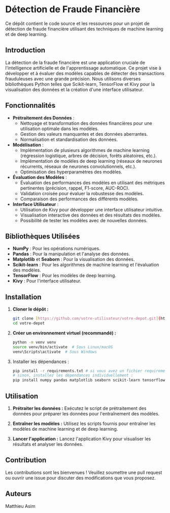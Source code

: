 # Détection de Fraude Financière

Ce dépôt contient le code source et les ressources pour un projet de détection de fraude financière utilisant des techniques de machine learning et de deep learning.

## Introduction

La détection de la fraude financière est une application cruciale de l'intelligence artificielle et de l'apprentissage automatique. Ce projet vise à développer et à évaluer des modèles capables de détecter des transactions frauduleuses avec une grande précision. Nous utilisons diverses bibliothèques Python telles que Scikit-learn, TensorFlow et Kivy pour la visualisation des données et la création d'une interface utilisateur.

## Fonctionnalités

- **Prétraitement des Données** :
    - Nettoyage et transformation des données financières pour une utilisation optimale dans les modèles.
    - Gestion des valeurs manquantes et des données aberrantes.
    - Normalisation et standardisation des données.
- **Modélisation** :
    - Implémentation de plusieurs algorithmes de machine learning (régression logistique, arbres de décision, forêts aléatoires, etc.).
    - Implémentation de modèles de deep learning (réseaux de neurones récurrents, réseaux de neurones convolutionnels, etc.).
    - Optimisation des hyperparamètres des modèles.
- **Évaluation des Modèles** :
    - Évaluation des performances des modèles en utilisant des métriques pertinentes (précision, rappel, F1-score, AUC-ROC).
    - Validation croisée pour évaluer la robustesse des modèles.
    - Comparaison des performances des différents modèles.
- **Interface Utilisateur** :
    - Utilisation de Kivy pour développer une interface utilisateur intuitive.
    - Visualisation interactive des données et des résultats des modèles.
    - Possibilité de tester les modèles avec de nouvelles données.

## Bibliothèques Utilisées

- **NumPy** : Pour les opérations numériques.
- **Pandas** : Pour la manipulation et l'analyse des données.
- **Matplotlib** et **Seaborn** : Pour la visualisation des données.
- **Scikit-learn** : Pour les algorithmes de machine learning et l'évaluation des modèles.
- **TensorFlow** : Pour les modèles de deep learning.
- **Kivy** : Pour l'interface utilisateur.

## Installation

1. **Cloner le dépôt :**

    ```bash
    git clone [https://github.com/votre-utilisateur/votre-depot.git](https://github.com/votre-utilisateur/votre-depot.git)
   cd votre-depot

2. **Créer un environnement virtuel (recommandé) :**
    ```bash
    python -m venv venv
    source venv/bin/activate  # Sous Linux/macOS
    venv\Scripts\activate  # Sous Windows

3. Installer les dépendances :

    ```bash
    pip install -r requirements.txt # si vous avez un fichier requirements.txt
    # sinon, installez les dépendances individuellement :
    pip install numpy pandas matplotlib seaborn scikit-learn tensorflow kivy kivy-deps.sdl2 kivy-deps.glew


## Utilisation

1. **Prétraiter les données :**
    Exécutez le script de prétraitement des données pour préparer les données pour l'entraînement des modèles.

2. **Entraîner les modèles :**
    Utilisez les scripts fournis pour entraîner les modèles de machine learning et de deep learning.

3. **Lancer l'application :**
    Lancez l'application Kivy pour visualiser les résultats et analyser les données.


## Contribution
Les contributions sont les bienvenues ! Veuillez soumettre une pull request ou ouvrir une issue pour discuter des modifications que vous proposez.

## Auteurs
Matthieu Asim